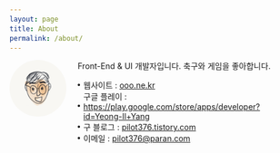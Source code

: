 ```yaml
---
layout: page
title: About
permalink: /about/
---
```


<style>
	.area-profile {position:relative;min-height:100px;padding-left:120px;margin-bottom:50px;}
	.area-profile img {position:absolute;top:0;left:0;border-radius: 100px;}
    .area-profile ul {padding:0;margin:0;list-style: none;}
    .area-profile li {position:relative;padding:0 0 0 10px;margin:0;list-style: none;}
    .area-profile li:after {content: "";position:absolute;top:50%;left:0; width: 4px;height:4px;margin-top:-2px;background:#000;border-radius: 4px;}
</style>

<div class="area-profile">
	<img src="/assets/img/profile.png" alt="프로필 이미지" width="100" height="100">
    <p>Front-End & UI 개발자입니다. 축구와 게임을 좋아합니다.</p>
    <ul>
        <li>웹사이트 : <a href="https://ooo.ne.kr">ooo.ne.kr</a></li>
	    <li>구글 플레이 : <a href="https://play.google.com/store/apps/developer?id=Yeong-Il+Yang">https://play.google.com/store/apps/developer?id=Yeong-Il+Yang</a></li>
        <li>구 블로그 : <a href="https://pilot376.tistory.com">pilot376.tistory.com</a></li>
        <li>이메일 : <a href="mailto:pilot376@paran.com">pilot376@paran.com</a></li>
    </ul>
</div>
